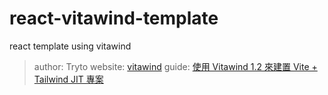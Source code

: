 # react-vitawind-template
react template using vitawind

> author: Tryto
> website: [vitawind](https://github.com/huibizhang/vitawind)
> guide: [使用 Vitawind 1.2 來建置 Vite + Tailwind JIT 專案](https://hackmd.io/@lalarabbits/vitawind1-2-in-vite-react-tailwind)
